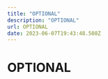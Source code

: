 ```yaml
---
title: "OPTIONAL"
description: "OPTIONAL"
url: OPTIONAL
date: 2023-06-07T19:43:48.508Z
---
```


# OPTIONAL
